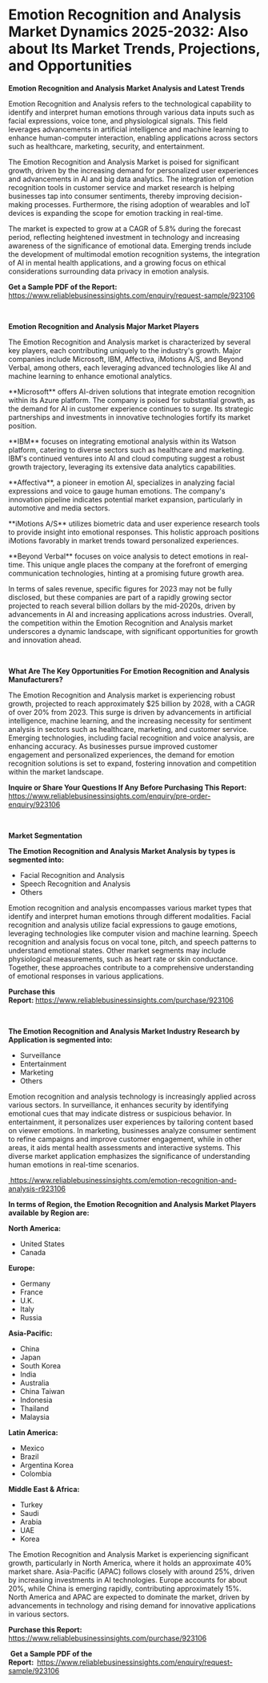 <p><h1>Emotion Recognition and Analysis Market Dynamics 2025-2032: Also about Its Market Trends, Projections, and Opportunities</h1></p><p><strong>Emotion Recognition and Analysis Market Analysis and Latest Trends</strong></p>
<p><p>Emotion Recognition and Analysis refers to the technological capability to identify and interpret human emotions through various data inputs such as facial expressions, voice tone, and physiological signals. This field leverages advancements in artificial intelligence and machine learning to enhance human-computer interaction, enabling applications across sectors such as healthcare, marketing, security, and entertainment. </p><p>The Emotion Recognition and Analysis Market is poised for significant growth, driven by the increasing demand for personalized user experiences and advancements in AI and big data analytics. The integration of emotion recognition tools in customer service and market research is helping businesses tap into consumer sentiments, thereby improving decision-making processes. Furthermore, the rising adoption of wearables and IoT devices is expanding the scope for emotion tracking in real-time.</p><p>The market is expected to grow at a CAGR of 5.8% during the forecast period, reflecting heightened investment in technology and increasing awareness of the significance of emotional data. Emerging trends include the development of multimodal emotion recognition systems, the integration of AI in mental health applications, and a growing focus on ethical considerations surrounding data privacy in emotion analysis.</p></p>
<p><strong>Get a Sample PDF of the Report:&nbsp;</strong> <a href="https://www.reliablebusinessinsights.com/enquiry/request-sample/923106?utm_campaign=2310&utm_medium=2&utm_source=Github&utm_content=ia&utm_term=18042025&utm_id=emotion-recognition-and-analysis">https://www.reliablebusinessinsights.com/enquiry/request-sample/923106</a></p>
<p>&nbsp;</p>
<p><strong>Emotion Recognition and Analysis Major Market Players</strong></p>
<p><p>The Emotion Recognition and Analysis market is characterized by several key players, each contributing uniquely to the industry's growth. Major companies include Microsoft, IBM, Affectiva, iMotions A/S, and Beyond Verbal, among others, each leveraging advanced technologies like AI and machine learning to enhance emotional analytics.</p><p>**Microsoft** offers AI-driven solutions that integrate emotion recognition within its Azure platform. The company is poised for substantial growth, as the demand for AI in customer experience continues to surge. Its strategic partnerships and investments in innovative technologies fortify its market position.</p><p>**IBM** focuses on integrating emotional analysis within its Watson platform, catering to diverse sectors such as healthcare and marketing. IBM's continued ventures into AI and cloud computing suggest a robust growth trajectory, leveraging its extensive data analytics capabilities.</p><p>**Affectiva**, a pioneer in emotion AI, specializes in analyzing facial expressions and voice to gauge human emotions. The company's innovation pipeline indicates potential market expansion, particularly in automotive and media sectors.</p><p>**iMotions A/S** utilizes biometric data and user experience research tools to provide insight into emotional responses. This holistic approach positions iMotions favorably in market trends toward personalized experiences.</p><p>**Beyond Verbal** focuses on voice analysis to detect emotions in real-time. This unique angle places the company at the forefront of emerging communication technologies, hinting at a promising future growth area.</p><p>In terms of sales revenue, specific figures for 2023 may not be fully disclosed, but these companies are part of a rapidly growing sector projected to reach several billion dollars by the mid-2020s, driven by advancements in AI and increasing applications across industries. Overall, the competition within the Emotion Recognition and Analysis market underscores a dynamic landscape, with significant opportunities for growth and innovation ahead.</p></p>
<p>&nbsp;</p>
<p><strong>What Are The Key Opportunities For Emotion Recognition and Analysis Manufacturers?</strong></p>
<p><p>The Emotion Recognition and Analysis market is experiencing robust growth, projected to reach approximately $25 billion by 2028, with a CAGR of over 20% from 2023. This surge is driven by advancements in artificial intelligence, machine learning, and the increasing necessity for sentiment analysis in sectors such as healthcare, marketing, and customer service. Emerging technologies, including facial recognition and voice analysis, are enhancing accuracy. As businesses pursue improved customer engagement and personalized experiences, the demand for emotion recognition solutions is set to expand, fostering innovation and competition within the market landscape.</p></p>
<p><strong>Inquire or Share Your Questions If Any Before Purchasing This Report:</strong> <a href="https://www.reliablebusinessinsights.com/enquiry/pre-order-enquiry/923106?utm_campaign=2310&utm_medium=2&utm_source=Github&utm_content=ia&utm_term=18042025&utm_id=emotion-recognition-and-analysis">https://www.reliablebusinessinsights.com/enquiry/pre-order-enquiry/923106</a></p>
<p>&nbsp;</p>
<p><strong>Market Segmentation</strong></p>
<p><strong>The Emotion Recognition and Analysis Market Analysis by types is segmented into:</strong></p>
<p><ul><li>Facial Recognition and Analysis</li><li>Speech Recognition and Analysis</li><li>Others</li></ul></p>
<p><p>Emotion recognition and analysis encompasses various market types that identify and interpret human emotions through different modalities. Facial recognition and analysis utilize facial expressions to gauge emotions, leveraging technologies like computer vision and machine learning. Speech recognition and analysis focus on vocal tone, pitch, and speech patterns to understand emotional states. Other market segments may include physiological measurements, such as heart rate or skin conductance. Together, these approaches contribute to a comprehensive understanding of emotional responses in various applications.</p></p>
<p><strong>Purchase this Report:&nbsp;</strong><a href="https://www.reliablebusinessinsights.com/purchase/923106?utm_campaign=2310&utm_medium=2&utm_source=Github&utm_content=ia&utm_term=18042025&utm_id=emotion-recognition-and-analysis">https://www.reliablebusinessinsights.com/purchase/923106</a></p>
<p>&nbsp;</p>
<p><strong>The Emotion Recognition and Analysis Market Industry Research by Application is segmented into:</strong></p>
<p><ul><li>Surveillance</li><li>Entertainment</li><li>Marketing</li><li>Others</li></ul></p>
<p><p>Emotion recognition and analysis technology is increasingly applied across various sectors. In surveillance, it enhances security by identifying emotional cues that may indicate distress or suspicious behavior. In entertainment, it personalizes user experiences by tailoring content based on viewer emotions. In marketing, businesses analyze consumer sentiment to refine campaigns and improve customer engagement, while in other areas, it aids mental health assessments and interactive systems. This diverse market application emphasizes the significance of understanding human emotions in real-time scenarios.</p></p>
<p><a href="https://www.reliablebusinessinsights.com/emotion-recognition-and-analysis-r923106?utm_campaign=2310&utm_medium=2&utm_source=Github&utm_content=ia&utm_term=18042025&utm_id=emotion-recognition-and-analysis">&nbsp;https://www.reliablebusinessinsights.com/emotion-recognition-and-analysis-r923106</a></p>
<p><strong>In terms of Region, the Emotion Recognition and Analysis Market Players available by Region are:</strong></p>
<p>
    <p> <strong> North America: </strong>
        <ul>
            <li>United States</li>
            <li>Canada</li>
        </ul>
        </p> 
    <p> <strong> Europe: </strong>
        <ul>
            <li>Germany</li>
            <li>France</li>
            <li>U.K.</li>
            <li>Italy</li>
            <li>Russia</li>
        </ul>
        </p> 
    <p> <strong> Asia-Pacific: </strong>
        <ul>
            <li>China</li>
            <li>Japan</li>
            <li>South Korea</li>
            <li>India</li>
            <li>Australia</li>
            <li>China Taiwan</li>
            <li>Indonesia</li>
            <li>Thailand</li>
            <li>Malaysia</li>
        </ul>
        </p> 
    <p> <strong> Latin America: </strong>
        <ul>
            <li>Mexico</li>
            <li>Brazil</li>
            <li>Argentina Korea</li>
            <li>Colombia</li>
        </ul>
        </p> 
    <p> <strong> Middle East & Africa: </strong>
        <ul>
            <li>Turkey</li>
            <li>Saudi</li>
            <li>Arabia</li>
            <li>UAE</li>
            <li>Korea</li>
        </ul>
    </p>
    </p>
<p><p>The Emotion Recognition and Analysis Market is experiencing significant growth, particularly in North America, where it holds an approximate 40% market share. Asia-Pacific (APAC) follows closely with around 25%, driven by increasing investments in AI technologies. Europe accounts for about 20%, while China is emerging rapidly, contributing approximately 15%. North America and APAC are expected to dominate the market, driven by advancements in technology and rising demand for innovative applications in various sectors.</p></p>
<p><strong>Purchase this Report: </strong><a href="https://www.reliablebusinessinsights.com/purchase/923106?utm_campaign=2310&utm_medium=2&utm_source=Github&utm_content=ia&utm_term=18042025&utm_id=emotion-recognition-and-analysis">https://www.reliablebusinessinsights.com/purchase/923106</a></p>
<p>&nbsp;<strong>Get a Sample PDF of the Report:&nbsp;&nbsp;</strong><a href="https://www.reliablebusinessinsights.com/enquiry/request-sample/923106?utm_campaign=2310&utm_medium=2&utm_source=Github&utm_content=ia&utm_term=18042025&utm_id=emotion-recognition-and-analysis">https://www.reliablebusinessinsights.com/enquiry/request-sample/923106</a></p>
<p><strong></strong></p>
<p><p></p><p></p><p></p></p>